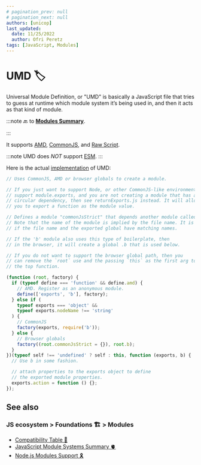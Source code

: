 ```yaml
---
# pagination_prev: null
# pagination_next: null
authors: [unicop]
last_updated:
  date: 11/25/2022
  author: Ofri Peretz
tags: [JavaScript, Modules]
---
```


# UMD 🏷️

Universal Module Definition, or "UMD" is basically a JavaScript file that tries to guess at runtime which module system it’s being used in, and then it acts as that kind of module.

:::note
🔙 to **[Modules Summary](./summary.md)**.

:::

It supports [AMD](./amd.md), [CommonJS](./commonjs.md), and [Raw Script](./raw.md).

:::note
UMD does _NOT_ support [ESM](./esm.md).
:::

Here is the actual [implementation](https://github.com/umdjs/umd/blob/master/templates/commonjsStrict.js) of UMD:

```js
// Uses CommonJS, AMD or browser globals to create a module.

// If you just want to support Node, or other CommonJS-like environments that
// support module.exports, and you are not creating a module that has a
// circular dependency, then see returnExports.js instead. It will allow
// you to export a function as the module value.

// Defines a module "commonJsStrict" that depends another module called "b".
// Note that the name of the module is implied by the file name. It is best
// if the file name and the exported global have matching names.

// If the 'b' module also uses this type of boilerplate, then
// in the browser, it will create a global .b that is used below.

// If you do not want to support the browser global path, then you
// can remove the `root` use and the passing `this` as the first arg to
// the top function.

(function (root, factory) {
  if (typeof define === 'function' && define.amd) {
    // AMD. Register as an anonymous module.
    define(['exports', 'b'], factory);
  } else if (
    typeof exports === 'object' &&
    typeof exports.nodeName !== 'string'
  ) {
    // CommonJS
    factory(exports, require('b'));
  } else {
    // Browser globals
    factory((root.commonJsStrict = {}), root.b);
  }
})(typeof self !== 'undefined' ? self : this, function (exports, b) {
  // Use b in some fashion.

  // attach properties to the exports object to define
  // the exported module properties.
  exports.action = function () {};
});
```

## See also

### JS ecosystem > Foundations 🏗️ > Modules

- [Compatibility Table 📐](./modules-compatibility.md)
- [JavaScript Module Systems Summary 🫀](./summary.md)
- [Node.js Modules Support 🎗](./nodejs-modules-support.md)
